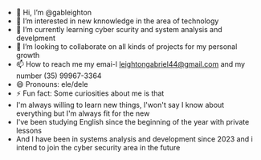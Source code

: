 - 👋 Hi, I’m @gableighton
- 👀 I’m interested in new knnowledge in the area of technology
- 🌱 I’m currently learning cyber scurity and system analysis and develpment
- 💞️ I’m looking to collaborate on all kinds of projects for my personal growth
- 📫 How to reach me my emai-l leightongabriel44@gmail.com and my number (35) 99967-3364
- 😄 Pronouns: ele/dele
- ⚡ Fun fact: Some curiosities about me is that
- I'm always willing to learn new things, I'won't say I know about everything but I'm always fit for the new
- I've been studying English since the beginning of the year with private lessons
- And I have been in systems analysis and development since 2023 and i intend to join the cyber security area in the future

<!---
gableighton/gableighton is a ✨ special ✨ repository because its `README.md` (this file) appears on your GitHub profile.
You can click the Preview link to take a look at your changes.
--->
